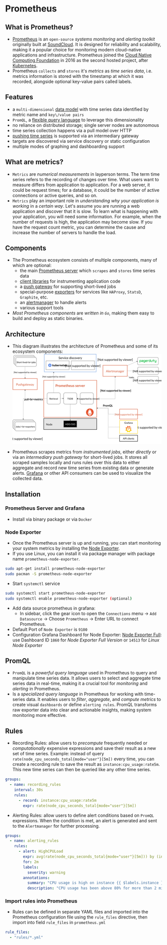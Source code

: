 # Prometheus

## What is Prometheus?

- [Prometheus](https://prometheus.io/) is an `open-source` *systems monitoring* and *alerting toolkit* originally built at [SoundCloud](https://soundcloud.com/). It is designed for reliability and scalability, making it a popular choice for monitoring modern cloud-native applications and infrastructure. Prometheus joined the [Cloud Native Computing Foundation](https://www.cncf.io/) in 2016 as the second hosted project, after [Kubernetes](https://kubernetes.io/).
- Prometheus `collects` and `stores` it's *metrics* as *time series data*, i.e. metrics information is stored with the timestamp at which it was recorded, alongside optional key-value pairs called labels.

## Features

- a `multi-dimensional` [data model](https://prometheus.io/docs/concepts/data_model/) with time series data identified by metric name and `key\/value pairs`
- `PromQL`, a [flexible query language](https://prometheus.io/docs/prometheus/latest/querying/basics/) to leverage this dimensionality
- no reliance on distributed storage; single server nodes are autonomous
- time series collection happens via a pull model over HTTP
- [pushing time series](https://prometheus.io/docs/instrumenting/pushing/) is supported via an intermediary gateway
- targets are discovered via service discovery or static configuration
- multiple modes of graphing and dashboarding support

## What are metrics?

- `Metrics` are *numerical measurements* in layperson terms. The term time series refers to the recording of changes over time. What users want to measure differs from application to application. For a web server, it could be request times; for a database, it could be the number of active connections or active queries, and so on.
- `Metrics` play an important role in *understanding why your application is working* in a *certain way*. Let's assume you are running a web application and discover that it is slow. To learn what is happening with your application, you will need some information. For example, when the number of requests is high, the application may become slow. If you have the request count metric, you can determine the cause and increase the number of servers to handle the load.

## Components

- The Prometheus ecosystem consists of multiple components, many of which are optional:
  - the main [Prometheus server](https://github.com/prometheus/prometheus) which `scrapes` and `stores` time series data
  - [client libraries](https://prometheus.io/docs/instrumenting/clientlibs/) for instrumenting application code
  - a [push gateway](https://github.com/prometheus/pushgateway) for supporting short-lived jobs
  - special-purpose [exporters](https://prometheus.io/docs/instrumenting/exporters/) for services like `HAProxy`, `StatsD`, `Graphite`, etc.
  - an [alertmanager](https://github.com/prometheus/alertmanager) to handle alerts
  - various support tools
- *Most Prometheus components* are *written in `Go`*, making them easy to build and deploy as static binaries.

## Architecture

- This diagram illustrates the architecture of Prometheus and some of its ecosystem components:
![architecture diagram](../../../images/architecture.svg)

- Prometheus scrapes metrics from *instrumented jobs*, either *directly* or via an *intermediary push gateway* for short-lived jobs. It stores all scraped samples locally and runs rules over this data to either aggregate and record new time series from existing data or generate alerts. [Grafana](https://grafana.com/) or other API consumers can be used to visualize the collected data.

## Installation

### Prometheus Server and Grafana

- Install via binary package or via `Docker`

### Node Exporter

- Once the Prometheus server is up and running, you can start monitoring your system metrics by installing the [Node Exporter](https://prometheus.io/download/).
- If you use Linux, you can install it via package manager with package name `prometheus-node-exporter`.

```bash
sudo apt-get install prometheus-node-exporter
sudo pacman -S prometheus-node-exporter
```

- Start `systemctl` service

```bash
sudo systemctl start prometheus-node-exporter
sudo systemctl enable prometheus-node-exporter (optional)
```

- Add data source prometheus in grafana:
  - In sidebar, click the gear icon to open the `Connections` menu -> `Add Datasource` -> Choose `Prometheus` -> Enter URL to connect Prometheus.
- Default Port of `Node Exporter` is `9100`
- Configuration Grafana Dashboard for Node Exporter: [Node Exporter Full](https://grafana.com/grafana/dashboards/1860-node-exporter-full/): use Dashboard ID `1860` for *Node Exporter Full Version* or `14513` for *Linux Node Exporter*

## PromQL

- `PromQL` is a *powerful query language* used in Prometheus to query and manipulate time series data. It allows users to select and aggregate time series data in real-time, making it a crucial tool for *monitoring* and *alerting* in Prometheus.
- Is a *specialized query language* in Prometheus for working with time-series data. It enables users to *filter*, *aggregate*, and *compute metrics* to create visual `dashboards` or define `alerting rules`. PromQL transforms raw exporter data into clear and actionable insights, making system monitoring more effective.

## Rules

- Recording Rules: allow users to *precompute* frequently needed or *computationally* expensive expressions and save their result as a new set of time series. Example: instead of query `rate(node_cpu_seconds_total{mode="user"}[5m])` every time, you can create a recording rule to save the result as `instance:cpu_usage:rate5m`. This new time series can then be queried like any other time series.

```yaml
groups:
  - name: recording_rules
    interval: 30s
    rules:
      - record: instance:cpu_usage:rate5m
        expr: rate(node_cpu_seconds_total{mode="user"}[5m])
```

- Alerting Rules: allow users to define alert conditions based on `PromQL` expressions. When the condition is met, an alert is generated and sent to the `Alertmanager` for further processing.

```yaml
groups:
  - name: alerting_rules
    rules:
      - alert: HighCPULoad
        expr: avg(rate(node_cpu_seconds_total{mode="user"}[5m])) by (instance) > 0.8
        for: 2m
        labels:
          severity: warning
        annotations:
          summary: "CPU usage is high on instance {{ $labels.instance }}"
          description: "CPU usage has been above 80% for more than 2 minutes."
```

### Import rules into Prometheus

- Rules can be defined in separate YAML files and imported into the Prometheus configuration file using the `rule_files` directive, then import into field `rule_files` in `prometheus.yml`

```yaml
rule_files:
  - "rules/*.yml"
```
